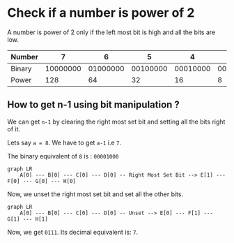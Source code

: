 # Check if a number is power of 2

A number is power of 2 only if the left most bit is high and all the bits are low.

| Number | 7 | 6 | 5 | 4 | 3 | 2 | 1 | 0 |
|--------|---|---|---|---|---|---|---|---|
| Binary | 10000000 | 01000000 | 00100000 | 00010000 | 00001000 | 00000100 | 00000010 | 00000000|
| Power  | 128 | 64 | 32 | 16 | 8 | 4 | 2 | 1 |

## How to get n-1 using bit manipulation ?

We can get `n-1` by clearing the right most set bit and setting all the bits right of it.

Lets say `a = 8`. We have to get `a-1` i.e `7`.

The binary equivalent of `8` is : `00001000`

```mermaid
graph LR
    A[0] --- B[0] --- C[0] --- D[0] -- Right Most Set Bit --> E[1] --- F[0] --- G[0] --- H[0]
```

Now, we unset the right most set bit and set all the other bits.


```mermaid
graph LR
    A[0] --- B[0] --- C[0] --- D[0] -- Unset --> E[0] --- F[1] --- G[1] --- H[1]
```

Now, we get `0111`. Its decimal equivalent is: `7`.
